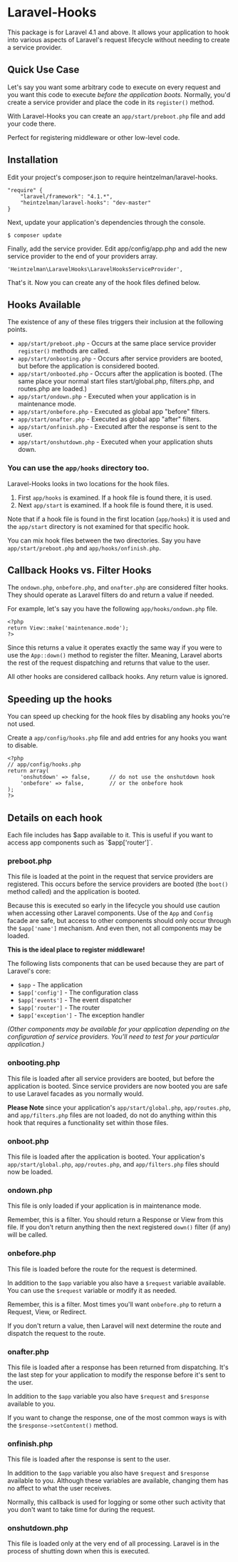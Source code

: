# Laravel-Hooks

This package is for Laravel 4.1 and above. It allows your application to hook into various aspects of Laravel's request lifecycle without needing to create a service provider.

## Quick Use Case

Let's say you want some arbitrary code to execute on every request and you want this code to execute _before the application boots._ Normally, you'd create a service provider and place the code in its `register()` method.

With Laravel-Hooks you can create an `app/start/preboot.php` file and add your code there.

Perfect for registering middleware or other low-level code.

## Installation

Edit your project's composer.json to require heintzelman/laravel-hooks.

```
"require" {
    "laravel/framework": "4.1.*",
    "heintzelman/laravel-hooks": "dev-master"
}
```

Next, update your application's dependencies through the console.

```
$ composer update
```

Finally, add the service provider. Edit app/config/app.php and add the new service provider to the end of your providers array.

```
'Heintzelman\LaravelHooks\LaravelHooksServiceProvider',
```

That's it. Now you can create any of the hook files defined below.

## Hooks Available

The existence of any of these files triggers their inclusion at the following points.

* `app/start/preboot.php` - Occurs at the same place service provider `register()` methods are called.
* `app/start/onbooting.php` - Occurs after service providers are booted, but before the application is considered booted.
* `app/start/onbooted.php` - Occurs after the application is booted. (The same place your normal start files start/global.php, filters.php, and routes.php are loaded.)
* `app/start/ondown.php` - Executed when your application is in maintenance mode.
* `app/start/onbefore.php` - Executed as global app "before" filters.
* `app/start/onafter.php` - Executed as global app "after" filters.
* `app/start/onfinish.php` - Executed after the response is sent to the user.
* `app/start/onshutdown.php` - Executed when your application shuts down.

### You can use the `app/hooks` directory too.

Laravel-Hooks looks in two locations for the hook files.

1. First `app/hooks` is examined. If a hook file is found there, it is used.
2. Next `app/start` is examined. If a hook file is found there, it is used.

Note that if a hook file is found in the first location (`app/hooks`) it is used and the `app/start` directory is not examined for that specific hook.

You can mix hook files between the two directories. Say you have `app/start/preboot.php` and `app/hooks/onfinish.php`.

## Callback Hooks vs. Filter Hooks

The `ondown.php`, `onbefore.php`, and `onafter.php` are considered filter hooks. They should operate as Laravel filters do and return a value if needed.

For example, let's say you have the following `app/hooks/ondown.php` file.


```
<?php
return View::make('maintenance.mode');
?>
```

Since this returns a value it operates exactly the same way if you were to use the `App::down()` method to register the filter. Meaning, Laravel aborts the rest of the request dispatching and returns that value to the user.

All other hooks are considered callback hooks. Any return value is ignored.

## Speeding up the hooks

You can speed up checking for the hook files by disabling any hooks you're not used.

Create a `app/config/hooks.php` file and add entries for any hooks you want to disable.

```
<?php
// app/config/hooks.php
return array(
    'onshutdown' => false,      // do not use the onshutdown hook
    'onbefore' => false,        // or the onbefore hook
);
?>
```

## Details on each hook

Each file includes has $app available to it. This is useful if you want to access app components such as `$app['router']`.

### preboot.php

This file is loaded at the point in the request that service providers are registered. This occurs before the service providers are booted (the `boot()` method called) and the application is booted.

Because this is executed so early in the lifecycle you should use caution when accessing other Laravel components. Use of the `App` and `Config` facade are safe, but access to other components should only occur through the `$app['name']` mechanism. And even then, not all components may be loaded.

**This is the ideal place to register middleware!**

The following lists components that can be used because they are part of Laravel's core:

* `$app` - The application
* `$app['config']` - The configuration class
* `$app['events']` - The event dispatcher
* `$app['router']` - The router
* `$app['exception']` - The exception handler

_(Other components may be available for your application depending on the configuration of service providers. You'll need to test for your particular application.)_

### onbooting.php

This file is loaded after all service providers are booted, but before the application is booted. Since service providers are now booted you are safe to use Laravel facades as you normally would.

**Please Note** since your application's `app/start/global.php`, `app/routes.php`, and `app/filters.php` files are not loaded, do not do anything within this hook that requires a functionality set within those files.

### onboot.php

This file is loaded after the application is booted. Your application's `app/start/global.php`, `app/routes.php`, and `app/filters.php` files should now be loaded.

### ondown.php

This file is only loaded if your application is in maintenance mode.

Remember, this is a filter. You should return a Response or View from this file. If you don't return anything then the next registered `down()` filter (if any) will be called.

### onbefore.php

This file is loaded before the route for the request is determined.

In addition to the `$app` variable you also have a `$request` variable available. You can use the `$request` variable or modify it as needed.

Remember, this is a filter. Most times you'll want `onbefore.php` to return a Request, View, or Redirect.

If you don't return a value, then Laravel will next determine the route and dispatch the request to the route.

### onafter.php

This file is loaded after a response has been returned from dispatching. It's the last step for your application to modify the response before it's sent to the user.

In addition to the `$app` variable you also have `$request` and `$response` available to you.

If you want to change the response, one of the most common ways is with the `$response->setContent()` method.

### onfinish.php

This file is loaded after the response is sent to the user.

In addition to the `$app` variable you also have `$request` and `$response` available to you. Although these variables are available, changing them has no affect to what the user receives.

Normally, this callback is used for logging or some other such activity that you don't want to take time for during the request.

### onshutdown.php

This file is loaded only at the very end of all processing. Laravel is in the process of shutting down when this is executed.


